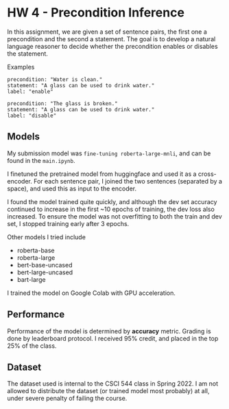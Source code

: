 # HW 4 - Precondition Inference

In this assignment, we are given a set of sentence pairs, the first one a precondition and the second a statement. The goal is to develop a natural language reasoner to decide whether the precondition enables or disables the statement.

Examples
```
precondition: "Water is clean."
statement: "A glass can be used to drink water."
label: "enable"

precondition: "The glass is broken."
statement: "A glass can be used to drink water."
label: "disable"
```

## Models
My submission model was `fine-tuning roberta-large-mnli`, and can be found in the `main.ipynb`.

I finetuned the pretrained model from huggingface and used it as a cross-encoder. For each sentence pair, I joined the two sentences (separated by a space), and used this as input to the encoder.

I found the model trained quite quickly, and although the dev set accuracy continued to increase in the first ~10 epochs of training, the dev loss also increased. To ensure the model was not overfitting to both the train and dev set, I stopped training early after 3 epochs.

Other models I tried include
* roberta-base
* roberta-large
* bert-base-uncased
* bert-large-uncased
* bart-large

I trained the model on Google Colab with GPU acceleration.

## Performance
Performance of the model is determined by **accuracy** metric. Grading is done by leaderboard protocol. I received 95% credit, and placed in the top 25% of the class.

## Dataset
The dataset used is internal to the CSCI 544 class in Spring 2022. I am not allowed to distribute the dataset (or trained model most probably) at all, under severe penalty of failing the course.
